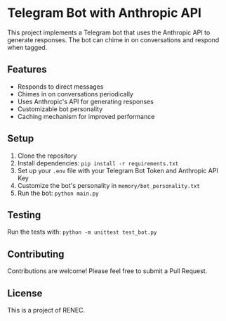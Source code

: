 # Telegram Bot with Anthropic API

This project implements a Telegram bot that uses the Anthropic API to generate responses. The bot can chime in on conversations and respond when tagged.

## Features

- Responds to direct messages
- Chimes in on conversations periodically
- Uses Anthropic's API for generating responses
- Customizable bot personality
- Caching mechanism for improved performance

## Setup

1. Clone the repository
2. Install dependencies: `pip install -r requirements.txt`
3. Set up your `.env` file with your Telegram Bot Token and Anthropic API Key
4. Customize the bot's personality in `memory/bot_personality.txt`
5. Run the bot: `python main.py`

## Testing

Run the tests with: `python -m unittest test_bot.py`

## Contributing

Contributions are welcome! Please feel free to submit a Pull Request.

## License

This is a project of RENEC.
